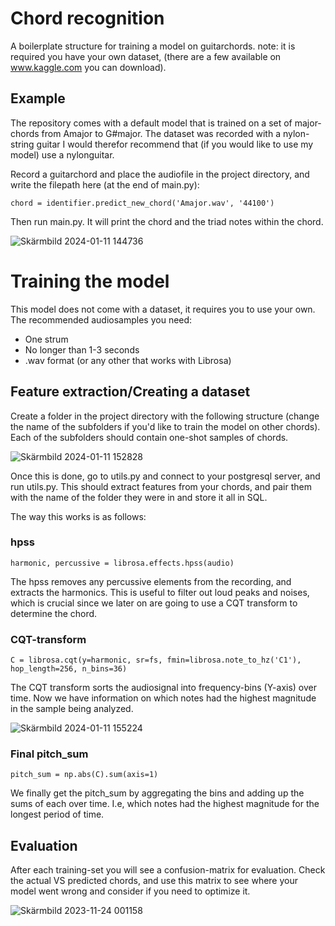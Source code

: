 # Chord recognition 
A boilerplate structure for training a model on guitarchords. 
note: it is required you have your own dataset, (there are a few available on www.kaggle.com you can download). 

## Example
The repository comes with a default model that is trained on a set of major-chords from Amajor to G#major. The dataset was recorded with a nylon-string guitar
I would therefor recommend that (if you would like to use my model) use a nylonguitar. 

Record a guitarchord and place the audiofile in the project directory, and write the filepath here (at the end of main.py): 
```
chord = identifier.predict_new_chord('Amajor.wav', '44100')
```
 
Then run main.py. It will print the chord and the triad notes within the chord. 

![Skärmbild 2024-01-11 144736](https://github.com/j0nt392/chord_recognition_model/assets/25915810/5985f603-00a9-4410-9f0a-f6c838fdcec9)

# Training the model
This model does not come with a dataset, it requires you to use your own. The recommended audiosamples you need:
- One strum
- No longer than 1-3 seconds
- .wav format (or any other that works with Librosa)

## Feature extraction/Creating a dataset
Create a folder in the project directory with the following structure (change the name of the subfolders if you'd like to train the model
on other chords). Each of the subfolders should contain one-shot samples of chords. 

![Skärmbild 2024-01-11 152828](https://github.com/j0nt392/chord_recognition_model/assets/25915810/4648a0d8-7b58-4f43-a419-b79281a50b46)

Once this is done, go to utils.py and connect to your postgresql server, and run utils.py. This should extract features from your chords, and
pair them with the name of the folder they were in and store it all in SQL. 

The way this works is as follows:

### hpss

```
harmonic, percussive = librosa.effects.hpss(audio)
```
The hpss removes any percussive elements from the recording, and extracts the harmonics. This is useful to filter out loud peaks and noises, which 
is crucial since we later on are going to use a CQT transform to determine the chord.

### CQT-transform
```
C = librosa.cqt(y=harmonic, sr=fs, fmin=librosa.note_to_hz('C1'), hop_length=256, n_bins=36)
```
The CQT transform sorts the audiosignal into frequency-bins (Y-axis) over time. Now we have information on which notes had the highest 
magnitude in the sample being analyzed. 

![Skärmbild 2024-01-11 155224](https://github.com/j0nt392/chord_recognition_model/assets/25915810/5cb4cd51-bc8c-426e-bdee-cebb62dfe068)

### Final pitch_sum
```
pitch_sum = np.abs(C).sum(axis=1)
```
We finally get the pitch_sum by aggregating the bins and adding up the sums of each over time. I.e, which notes had the highest magnitude for 
the longest period of time. 

## Evaluation
After each training-set you will see a confusion-matrix for evaluation. Check the actual VS predicted chords, and use this matrix to see where
your model went wrong and consider if you need to optimize it. 

![Skärmbild 2023-11-24 001158](https://github.com/j0nt392/chord_recognition_model/assets/25915810/c3945183-3c9f-460a-8d49-c1d7c32bf95e)

